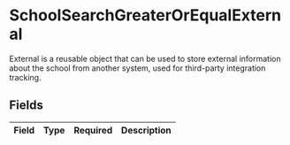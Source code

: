 # SchoolSearchGreaterOrEqualExternal

External is a reusable object that can be used to store external information about the school from another system, used for third-party integration tracking.


## Fields

| Field       | Type        | Required    | Description |
| ----------- | ----------- | ----------- | ----------- |